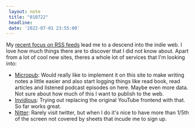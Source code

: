 ```yaml
---
 layout: note
 title: "010722"
 headline:
 date: '2022-07-01 23:55:00'
---
```


My [recent focus on RSS feeds](https://christianpoplawski.de/blog/2022/social-media-rss) lead me to a descend into the indie web. I love how much things there are to discover that I did not know about. Apart from a lot of cool new sites, theres a whole lot of services that I'm looking into:

- [Micropub](https://micropub.net/): Would really like to implement it on this site to make writing notes a little easier and also start logging things like read book, read articles and listened podcast episodes on here. Maybe even more data. Not sure about how much of this I want to publish to the web.
- [Invidious](https://invidious.io/): Trying out replacing the original YouTube frontend with that. So far works great.
- [Nitter](https://nitter.net/): Rarely visit twitter, but when I do it's nice to have more than 1/5th of the screen not covered by sheets that incude me to sign up.
